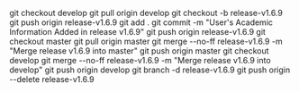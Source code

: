 git checkout develop
git pull origin develop
git checkout -b release-v1.6.9
git push origin release-v1.6.9
git add .
git commit -m "User's Academic Information Added in release v1.6.9"
git push origin release-v1.6.9
git checkout master
git pull origin master
git merge --no-ff release-v1.6.9 -m "Merge release v1.6.9 into master"
git push origin master
git checkout develop
git merge --no-ff release-v1.6.9 -m "Merge release v1.6.9 into develop"
git push origin develop
git branch -d release-v1.6.9
git push origin --delete release-v1.6.9
